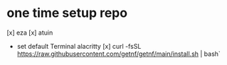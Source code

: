 # one time setup repo

[x] eza
[x] atuin
- set default Terminal alacritty
[x] curl -fsSL https://raw.githubusercontent.com/getnf/getnf/main/install.sh | bash`
